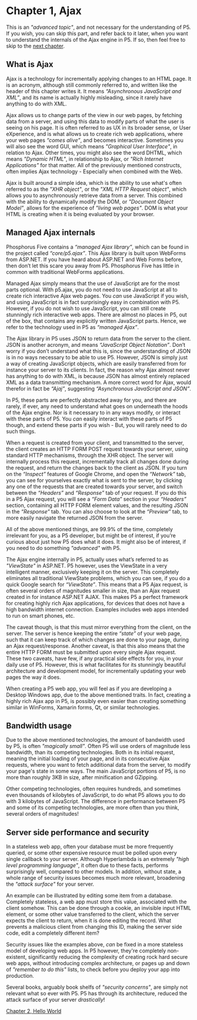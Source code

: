 # Chapter 1, Ajax

This is an *"advanced topic"*, and not necessary for the understanding of P5. If you wish, you can skip this part, and refer back to it later, when you want to understand the internals of the Ajax engine in P5. If so, then feel free to skip to the [next chapter](chapter-2.md).

## What is Ajax

Ajax is a technology for incrementally applying changes to an HTML page. It is an acronym, although still commonly referred to, and written like the header of this chapter writes it. It means _“Asynchronous JavaScript and XML”_, and its name is actually highly misleading, since it rarely have anything to do with XML.

Ajax allows us to change parts of the view in our web pages, by fetching data from a server, and using this data to modify parts of what the user is seeing on his page. It is often referred to as UX in its broader sense, or User eXperience, and is what allows us to create rich web applications, where your web pages _“comes alive”_, and becomes interactive. Sometimes you will also see the word GUI, which means *"Graphical User Interface"*, in relation to Ajax. Other times, you might also see the word DHTML, which means *"Dynamic HTML"*, in relationship to Ajax, or *"Rich Internet Applications"* for that matter. All of the previously mentioned constructs, often implies Ajax technology - Especially when combined with the Web.

Ajax is built around a simple idea, which is the ability to use what's often referred to as the *"XHR object"*, or the *"XML HTTP Request object"*, which allows you to asynchronously retrieve data from a server. This combined with the ability to dynamically modify the DOM, or *"Document Object Model"*, allows for the experience of *"living web pages"*. DOM is what your HTML is creating when it is being evaluated by your browser.

## Managed Ajax internals

Phosphorus Five contains a _“managed Ajax library”_, which can be found in the project called _“core/p5.ajax”_. This Ajax library is built upon WebForms from ASP.NET. If you have heard about ASP.NET and Web Forms before, then don’t let this scare you away from P5. Phosphorus Five has little in common with traditional WebForms applications.

Managed Ajax simply means that the use of JavaScript are for the most parts optional. With p5.ajax, you do not need to use JavaScript at all to create rich interactive Ajax web pages. You *can* use JavaScript if you wish, and using JavaScript is in fact surprisingly easy in combination with P5. However, if you do not wish to use JavaScript, you can still create stunningly rich interactive web apps. There are almost no places in P5, out of the box, that contains any explicitly written JavaScript parts. Hence, we refer to the technology used in P5 as _“managed Ajax”_.

The Ajax library in P5 uses JSON to return data from the server to the client. JSON is another acronym, and means _“JavaScript Object Notation”_. Don’t worry if you don’t understand what this is, since the understanding of JSON is in no ways necessary to be able to use P5. However, JSON is simply just a way of creating JavaScript objects, which are easily transferred from for instance your server to its clients. In fact, the reason why Ajax almost never has anything to do with XML, is because JSON has almost entirely replaced XML as a data transmitting mechanism. A more correct word for Ajax, would therefor in fact be _“Ajaj”_, suggesting _“Asynchronous JavaScript and JSON”_.

In P5, these parts are perfectly abstracted away for you, and there are rarely, if ever, any need to understand what goes on underneath the hoods of the Ajax engine. Nor is it necessary to in any ways modify, or interact with these parts of P5. You *can* easily interact with these parts of P5 though, and extend these parts if you wish - But, you will rarely need to do such things.

When a request is created from your client, and transmitted to the server, the client creates an HTTP FORM POST request towards your server, using standard HTTP mechanisms, through the XHR object. The server will internally process this request, incrementally track all changes done during the request, and return the changes back to the client as JSON. If you turn on the _“Inspect”_ features of Google Chrome, and open the _“Network”_ tab, you can see for yourselves exactly what is sent to the server, by clicking any one of the requests that are created towards your server, and switch between the _“Headers”_ and _“Response”_ tab of your request. If you do this in a P5 Ajax request, you will see a _“Form Data”_ section in your _“Headers”_ section, containing all HTTP FORM element values, and the resulting JSON in the _“Response”_ tab. You can also choose to look at the _“Preview”_ tab, to more easily navigate the returned JSON from the server.

All of the above mentioned things, are 99.9% of the time, completely irrelevant for you, as a P5 developer, but might be of interest, if you’re curious about just how P5 does what it does. It might also be of interest, if you need to do something *"advanced"* with P5.

The Ajax engine internally in P5, actually uses what’s referred to as *"ViewState"* in ASP.NET. P5 however, uses the ViewState in a very intelligent manner, exclusively keeping it on the server. This completely eliminates all traditional ViewState problems, which you can see, if you do a quick Google search for *“ViewState”*. This means that a P5 Ajax request, is often several orders of magnitudes smaller in size, than an Ajax request created in for instance ASP.NET AJAX. This makes P5 a perfect framework for creating highly rich Ajax applications, for devices that does not have a high bandwidth internet connection. Examples includes web apps intended to run on smart phones, etc.

The caveat though, is that this must mirror everything from the client, on the server. The server is hence keeping the entire _“state”_ of your web page, such that it can keep track of which changes are done to your page, during an Ajax request/response. Another caveat, is that this also means that the entire HTTP FORM must be submitted upon every single Ajax request. These two caveats, have few, if any practical side effects for you, in your daily use of P5. However, this is what facilitates for its stunningly beautiful architecture and development model, for incrementally updating your web pages the way it does.

When creating a P5 web app, you will feel as if you are developing a Desktop Windows app, due to the above mentioned traits. In fact, creating a highly rich Ajax app in P5, is possibly even easier than creating something similar in WinForms, Xamarin forms, Qt, or similar technologies.

## Bandwidth usage

Due to the above mentioned technologies, the amount of bandwidth used by P5, is often *"magically small"*. Often P5 will use orders of magnitude less bandwidth, than its competing technologies. Both in its initial request, meaning the initial loading of your page, and in its consecutive Ajax requests, where you want to fetch additional data from the server, to modify your page's state in some ways. The main JavaScript portions of P5, is no more than roughly 3KB in size, after minification and GZipping.

Other competing technologies, often requires hundreds, and sometimes even thousands of kilobytes of JavaScript, to do what P5 allows you to do with 3 kilobytes of JavaScript. The difference in performance between P5 and some of its competing technologies, are more often than you think, several orders of magnitudes!

## Server side performance and security

In a stateless web app, often your database must be more frequently queried, or some other expensive resource must be polled upon every single callback to your server. Although Hyperlambda is an extremely *"high level programming language"*, it often due to these facts, performs surprisingly well, compared to other models. In addition, without state, a whole range of security issues becomes much more relevant, broadening the *"attack surface"* for your server.

An example can be illustrated by editing some item from a database. Completely stateless, a web app must store this value, associated with the client somehow. This can be done through a cookie, an invisible input HTML element, or some other value transferred to the client, which the server expects the client to return, when it is done editing the record. What prevents a malicious client from changing this ID, making the server side code, edit a completely different item?

Security issues like the examples above, *can* be fixed in a more stateless model of developing web apps. In P5 however, they're completely non-existent, significantly reducing the complexity of creating rock hard secure web apps, without introducing complex architecture, or pages up and down of *"remember to do this"* lists, to check before you deploy your app into production.

Several books, arguably book shelfs of *"security concerns"*, are simply not relevant what so ever with P5. P5 has through its architecture, reduced the attack surface of your server *drastically*!

[Chapter 2, Hello World](chapter-2.md)
